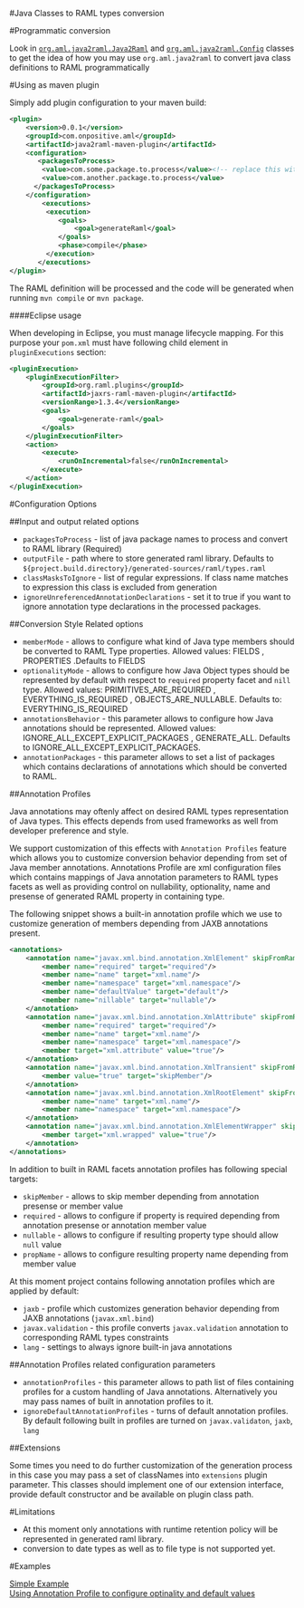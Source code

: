 #Java Classes to RAML types conversion

#Programmatic conversion

Look in [`org.aml.java2raml.Java2Raml`](https://github.com/OnPositive/aml/blob/master/org.aml.java2raml/src/main/java/org/aml/java2raml/Java2Raml.java) and [`org.aml.java2raml.Config`](https://github.com/OnPositive/aml/blob/master/org.aml.java2raml/src/main/java/org/aml/java2raml/Config.java) classes to get the idea of how you may use `org.aml.java2raml` to convert java class definitions to RAML programmatically

#Using as maven plugin

Simply add plugin configuration to your maven build: 
```xml
<plugin>
	<version>0.0.1</version>
	<groupId>com.onpositive.aml</groupId>
	<artifactId>java2raml-maven-plugin</artifactId>
	<configuration>
	   <packagesToProcess>
		<value>com.some.package.to.process</value><!-- replace this with your own package names  -->
		<value>com.another.package.to.process</value>
	  </packagesToProcess>
	</configuration>
        <executions>
         <execution>
            <goals>
                <goal>generateRaml</goal>
            </goals>
            <phase>compile</phase>
         </execution>
       </executions>
</plugin>
```

The RAML definition will be processed and the code will be generated when running `mvn compile` or `mvn package`.

####Eclipse usage

When developing in Eclipse, you must manage lifecycle mapping. For this purpose your `pom.xml` must have following child element in `pluginExecutions` section:
``` xml
<pluginExecution>
	<pluginExecutionFilter>
		<groupId>org.raml.plugins</groupId>
		<artifactId>jaxrs-raml-maven-plugin</artifactId>
		<versionRange>1.3.4</versionRange>
		<goals>
			<goal>generate-raml</goal>
		</goals>
	</pluginExecutionFilter>
	<action>
		<execute>
			<runOnIncremental>false</runOnIncremental>
		</execute>
	</action>
</pluginExecution>
```


#Configuration Options

##Input and output related options

* `packagesToProcess` - list of java package names to process and convert to RAML library (Required)
* `outputFile` - path where to store generated raml library. Defaults to `${project.build.directory}/generated-sources/raml/types.raml`
* `classMasksToIgnore` - list of regular expressions. If class name matches to expression this class is excluded from generation
* `ignoreUnreferencedAnnotationDeclarations` - set it to true if you want to ignore annotation type declarations in the processed packages.


##Conversion Style Related options

* `memberMode` - allows to configure what kind of Java type members should be converted to RAML Type properties. Allowed values: FIELDS , PROPERTIES .Defaults to FIELDS
* `optionalityMode` - allows to configure how Java Object types should be represented by default with respect to `required` property facet and `nill` type. Allowed values: PRIMITIVES_ARE_REQUIRED , EVERYTHING_IS_REQUIRED , OBJECTS_ARE_NULLABLE. Defaults to: EVERYTHING_IS_REQUIRED
* `annotationsBehavior` - this parameter allows to configure how Java annotations should be represented. Allowed values: IGNORE_ALL_EXCEPT_EXPLICIT_PACKAGES , GENERATE_ALL. Defaults to IGNORE_ALL_EXCEPT_EXPLICIT_PACKAGES.
* `annotationPackages` - this parameter allows to set a list of packages which contains declarations of annotations which should be converted to RAML.


##Annotation Profiles

Java annotations may oftenly affect on desired RAML types representation of Java types. This effects depends from used frameworks as well from developer preference and style. 

We support customization of this effects with `Annotation Profiles` feature which allows you to customize conversion behavior depending from set of Java member annotations. Annotations Profile are  xml configuration files which contains mappings of Java annotation parameters to RAML types facets as well as providing control on nullability, optionality, name and presense of generated RAML property in containing type.

The following snippet shows a built-in annotation profile which we use to customize generation of members depending from JAXB annotations present.

```xml
<annotations>
	<annotation name="javax.xml.bind.annotation.XmlElement" skipFromRaml="true">
		<member name="required" target="required"/>
		<member name="name" target="xml.name"/>
		<member name="namespace" target="xml.namespace"/>
		<member name="defaultValue" target="default"/>
		<member name="nillable" target="nullable"/>			
	</annotation>
	<annotation name="javax.xml.bind.annotation.XmlAttribute" skipFromRaml="true">
		<member name="required" target="required"/>
		<member name="name" target="xml.name"/>
		<member name="namespace" target="xml.namespace"/>
		<member target="xml.attribute" value="true"/>		
	</annotation>
	<annotation name="javax.xml.bind.annotation.XmlTransient" skipFromRaml="true">
		<member value="true" target="skipMember"/>	
	</annotation>		
	<annotation name="javax.xml.bind.annotation.XmlRootElement" skipFromRaml="true">
		<member name="name" target="xml.name"/>
		<member name="namespace" target="xml.namespace"/>
	</annotation>
	<annotation name="javax.xml.bind.annotation.XmlElementWrapper" skipFromRaml="true">
		<member target="xml.wrapped" value="true"/>
	</annotation>	
</annotations>
```
In addition to built in  RAML facets annotation profiles has following special targets:
* `skipMember` - allows to skip member depending from annotation presense or member value
* `required` - allows to configure if property is required depending from annotation presense or annotation member value
* `nullable` - allows to configure if resulting property type should allow `null` value
* `propName` - allows to configure resulting property name depending from member value

At this moment project contains following annotation  profiles which are applied by default:
  * `jaxb` - profile which customizes generation behavior depending from JAXB annotations (`javax.xml.bind`)
  * `javax.validation` - this profile converts `javax.validation` annotation to corresponding RAML types constraints
  * `lang` - settings to always ignore built-in java annotations

##Annotation Profiles related configuration parameters

* `annotationProfiles` - this parameter allows to path list of files containing profiles for a custom handling of Java annotations. Alternatively you may pass names of built in annotation profiles to it. 
* `ignoreDefaultAnnotationProfiles` - turns of default annotation profiles. By default following built in profiles are turned on `javax.validaton`, `jaxb`, `lang`

##Extensions

Some times you need to do further customization of the generation process in this case you may pass a set of classNames into `extensions` plugin parameter. This classes should implement one of our extension interface, provide default constructor and be available on plugin class path.

#Limitations

* At this moment only annotations with runtime retention policy will be represented in generated raml library.
* conversion to date types as well as to file type is not supported yet.


#Examples

[Simple Example](/examples/org.aml.example.simple)  
[Using Annotation Profile to configure optinality and default values](https://github.com/OnPositive/aml/tree/master/examples/org.aml.example.customannotationprofile)  
